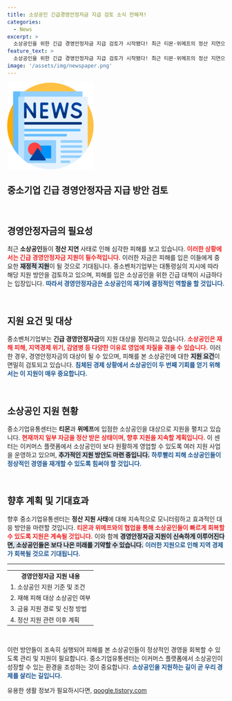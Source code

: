 ```yaml
---
title: 소상공인 긴급경영안정자금 지급 검토 소식 전해져!
categories:
  - News
excerpt: >
  소상공인을 위한 긴급 경영안정자금 지급 검토가 시작됐다! 최근 티몬·위메프의 정산 지연으로 피해를 입은 소상공인들이 경영 어려움을 겪고 있는 가운데, 중기부가 신속한 지원 방안을 모색하고 있다.
feature_text: >
  소상공인을 위한 긴급 경영안정자금 지급 검토가 시작됐다! 최근 티몬·위메프의 정산 지연으로 피해를 입은 소상공인들이 경영 어려움을 겪고 있는 가운데, 중기부가 신속한 지원 방안을 모색하고 있다.
image: '/assets/img/newspaper.png'
---
```


<p><img src="/assets/img/newspaper.png" alt="kimp 속보" /></p>

<h2 data-ke-size="size26">중소기업 긴급 경영안정자금 지급 방안 검토</h2>

<p data-ke-size="size16">&nbsp;</p>

<h2 data-ke-size="size26">경영안정자금의 필요성</h2>

<p data-ke-size="size16">최근 <b>소상공인</b>들이 <b>정산 지연</b> 사태로 인해 심각한 피해를 보고 있습니다. <b><span style="color: #ee2323;">이러한 상황에서는 긴급 경영안정자금 지원이 필수적입니다.</span></b> 이러한 자금은 피해를 입은 이들에게 중요한 <b><span style="background-color: #21538527;">재정적 지원</span></b>이 될 것으로 기대됩니다. 중소벤처기업부는 대통령실의 지시에 따라 해당 지원 방안을 검토하고 있으며, 피해를 입은 소상공인을 위한 긴급 대책이 시급하다는 입장입니다. <b><span style="color: #1a5490;">따라서 경영안정자금은 소상공인의 재기에 결정적인 역할을 할 것입니다.</span></b></p>

<p data-ke-size="size16">&nbsp;</p>

<h2 data-ke-size="size26">지원 요건 및 대상</h2>

<p data-ke-size="size16">중소벤처기업부는 <b>긴급 경영안정자금</b>의 지원 대상을 정리하고 있습니다. <b><span style="color: #ee2323;">소상공인은 재해 피해, 지역경제 위기, 감염병 등 다양한 이유로 영업에 차질을 겪을 수 있습니다.</span></b> 이러한 경우, 경영안정자금의 대상이 될 수 있으며, 피해를 본 소상공인에 대한 <b><span style="background-color: #21538527;">지원 요건</span></b>이 면밀히 검토되고 있습니다. <b><span style="color: #1a5490;">침체된 경제 상황에서 소상공인이 두 번째 기회를 얻기 위해서는 이 지원이 매우 중요합니다.</span></b></p>

<p data-ke-size="size16">&nbsp;</p>

<h2 data-ke-size="size26">소상공인 지원 현황</h2>

<p data-ke-size="size16">중소기업유통센터는 <b>티몬</b>과 <b>위메프</b>에 입점한 소상공인을 대상으로 지원을 펼치고 있습니다. <b><span style="color: #ee2323;">현재까지 일부 자금을 정산 받은 상태이며, 향후 지원을 지속할 계획입니다.</span></b> 이 센터는 이커머스 플랫폼에서 소상공인이 보다 원활하게 영업할 수 있도록 여러 지원 사업을 운영하고 있으며, <b><span style="background-color: #21538527;">추가적인 지원 방안도 마련 중입니다.</span></b> <b><span style="color: #1a5490;">하루빨리 피해 소상공인들이 정상적인 경영을 재개할 수 있도록 힘써야 할 것입니다.</span></b></p>

<p data-ke-size="size16">&nbsp;</p>

<h2 data-ke-size="size26">향후 계획 및 기대효과</h2>

<p data-ke-size="size16">향후 중소기업유통센터는 <b>정산 지원 사태</b>에 대해 지속적으로 모니터링하고 효과적인 대응 방안을 마련할 것입니다. <b><span style="color: #ee2323;">티몬과 위메프와의 협업을 통해 소상공인들이 빠르게 회복할 수 있도록 지원은 계속될 것입니다.</span></b> 이와 함께 <b><span style="background-color: #21538527;">경영안정자금 지원이 신속하게 이루어진다면, 소상공인들은 보다 나은 미래를 기약할 수 있습니다.</span></b> <b><span style="color: #1a5490;">이러한 지원으로 인해 지역 경제가 회복될 것으로 기대됩니다.</span></b></p> 

<hr>

<table style="width: 100%;">
    <tr>
        <td style="text-align: center; height: 17px;"><b>경영안정자금 지원 내용</b></td>
    </tr>
    <tr>
        <td>1. 소상공인 지원 기준 및 조건</td>
    </tr>
    <tr>
        <td>2. 재해 피해 대상 소상공인 여부</td>
    </tr>
    <tr>
        <td>3. 금융 지원 경로 및 신청 방법</td>
    </tr>
    <tr>
        <td>4. 정산 지원 관련 이후 계획</td>
    </tr>
</table>

<p data-ke-size="size16">&nbsp;</p>

<p>이런 방안들이 조속히 실행되어 피해를 본 소상공인들이 정상적인 경영을 회복할 수 있도록 관리 및 지원이 필요합니다. 중소기업유통센터는 이커머스 플랫폼에서 소상공인이 성장할 수 있는 환경을 조성하는 것이 중요합니다. <b><span style="color: #1a5490;">소상공인을 지원하는 길이 곧 우리 경제를 살리는 길입니다.</span></b></p>
유용한 생활 정보가 필요하시다면, <a href="https://qoogle.tistory.com" rel="dofollow">qoogle.tistory.com</a>


